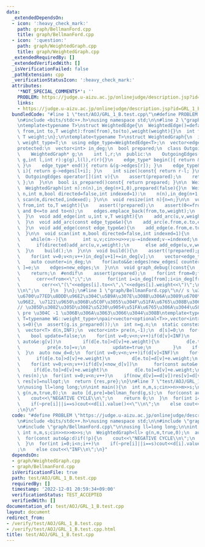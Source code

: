 ```yaml
---
data:
  _extendedDependsOn:
  - icon: ':heavy_check_mark:'
    path: graph/BellmanFord.cpp
    title: graph/BellmanFord.cpp
  - icon: ':question:'
    path: graph/WeightedGraph.cpp
    title: graph/WeightedGraph.cpp
  _extendedRequiredBy: []
  _extendedVerifiedWith: []
  _isVerificationFailed: false
  _pathExtension: cpp
  _verificationStatusIcon: ':heavy_check_mark:'
  attributes:
    '*NOT_SPECIAL_COMMENTS*': ''
    PROBLEM: https://judge.u-aizu.ac.jp/onlinejudge/description.jsp?id=GRL_1_B
    links:
    - https://judge.u-aizu.ac.jp/onlinejudge/description.jsp?id=GRL_1_B
  bundledCode: "#line 1 \"test/AOJ/GRL_1_B.test.cpp\"\n#define PROBLEM \"https://judge.u-aizu.ac.jp/onlinejudge/description.jsp?id=GRL_1_B\"\
    \n#include <bits/stdc++.h>\nusing namespace std;\n\n#line 2 \"graph/WeightedGraph.cpp\"\
    \ntemplate<typename T>\nstruct WeightedEdge{\n  WeightedEdge()=default;\n  WeightedEdge(int\
    \ from,int to,T weight):from(from),to(to),weight(weight){}\n  int from,to;\n \
    \ T weight;\n};\n\ntemplate<typename T>\nstruct WeightedGraph{\n  int n;\n  using\
    \ weight_type=T;\n  using edge_type=WeightedEdge<T>;\n  vector<edge_type> edges;\n\
    protected:\n  vector<int> in_deg;\n  bool prepared;\n  class OutgoingEdges{\n\
    \    WeightedGraph* g;\n    int l,r;\n  public:\n    OutgoingEdges(WeightedGraph*\
    \ g,int l,int r):g(g),l(l),r(r){}\n    edge_type* begin(){ return &(g->edges[l]);\
    \ }\n    edge_type* end(){ return &(g->edges[r]); }\n    edge_type& operator[](int\
    \ i){ return g->edges[l+i]; }\n    int size()const{ return r-l; }\n  };\npublic:\n\
    \  OutgoingEdges operator[](int v){\n    assert(prepared);\n    return { this,in_deg[v],in_deg[v+1]\
    \ };\n  }\n\n  bool is_prepared()const{ return prepared; }\n\n  WeightedGraph():n(0),in_deg(1,0),prepared(false){}\n\
    \  WeightedGraph(int n):n(n),in_deg(n+1,0),prepared(false){}\n  WeightedGraph(int\
    \ n,int m,bool directed=false,int indexed=1):\n    n(n),in_deg(n+1,0),prepared(false){\
    \ scan(m,directed,indexed); }\n\n  void resize(int n){n=n;}\n\n  void add_arc(int\
    \ from,int to,T weight){\n    assert(!prepared);\n    assert(0<=from and from<n\
    \ and 0<=to and to<n);\n    edges.emplace_back(from,to,weight);\n    in_deg[from+1]++;\n\
    \  }\n  void add_edge(int u,int v,T weight){\n    add_arc(u,v,weight);\n    add_arc(v,u,weight);\n\
    \  }\n  void add_arc(const edge_type&e){\n    add_arc(e.from,e.to,e.weight);\n\
    \  }\n  void add_edge(const edge_type&e){\n    add_edge(e.from,e.to,e.weight);\n\
    \  }\n\n  void scan(int m,bool directed=false,int indexed=1){\n    edges.reserve(directed?m:2*m);\n\
    \    while(m--){\n      int u,v;cin>>u>>v;u-=indexed;v-=indexed;\n      T weight;cin>>weight;\n\
    \      if(directed)add_arc(u,v,weight);\n      else add_edge(u,v,weight);\n  \
    \  }\n    build();\n  }\n\n  void build(){\n    assert(!prepared);prepared=true;\n\
    \    for(int v=0;v<n;v++)in_deg[v+1]+=in_deg[v];\n    vector<edge_type> new_edges(in_deg.back());\n\
    \    auto counter=in_deg;\n    for(auto&&e:edges)new_edges[ counter[e.from]++\
    \ ]=e;\n    edges=new_edges;\n  }\n\n  void graph_debug()const{\n  #ifndef __LOCAL\n\
    \    return;\n  #endif\n    assert(prepared);\n    for(int from=0;from<n;from++){\n\
    \      cerr<<from<<\";\";\n      for(int i=in_deg[from];i<in_deg[from+1];i++)\n\
    \        cerr<<\"(\"<<edges[i].to<<\",\"<<edges[i].weight<<\")\";\n      cerr<<\"\
    \\n\";\n    }\n  }\n};\n#line 1 \"graph/BellmanFord.cpp\"\n// s \u304B\u3089\u306E\
    \u6700\u77ED\u8DDD\u96E2\u304C\u5B9A\u307E\u308B\u306A\u3089\u6700\u77ED\u8DDD\
    \u96E2, \u7121\u9650\u306B\u5C0F\u3055\u304F\u51FA\u6765\u308B\u306A\u3089 nullopt\n\
    // \u305D\u3082\u305D\u3082\u5230\u9054\u51FA\u6765\u306A\u3044\u5834\u5408\u306F\
    \ pre \u304C -1 \u306B\u306A\u3063\u3066\u3044\u308B\ntemplate<typename WG,typename\
    \ T=typename WG::weight_type>\npair<vector<optional<T>>,vector<int>> bellman_ford(WG&g,int\
    \ s=0){\n  assert(g.is_prepared());\n  int n=g.n;\n  static constexpr T INF=numeric_limits<T>::max()/2;\n\
    \  vector<T> d(n,INF);\n  vector<int> pre(n,-1);\n  d[s]=0;\n  for(int _=0;_<n;_++){\n\
    \    bool update=false;\n    for(int v=0;v<n;v++)if(d[v]<INF)\n      for(const\
    \ auto&e:g[v])\n        if(d[e.to]>d[v]+e.weight){\n          d[e.to]=d[v]+e.weight;\n\
    \          pre[e.to]=v;\n          update=true;\n        }\n    if(!update)make_pair(d,pre);\n\
    \  }\n  auto now_d=d;\n  for(int v=0;v<n;v++)if(d[v]<INF)\n    for(const auto&e:g[v])\n\
    \      if(d[e.to]>d[v]+e.weight)\n        d[e.to]=d[v]+e.weight;\n  for(int _=1;_<n;_++)\n\
    \    for(int v=0;v<n;v++)if(d[v]<now_d[v])\n      for(const auto&e:g[v])\n   \
    \     if(d[e.to]>d[v]+e.weight)\n          d[e.to]=d[v]+e.weight;\n  vector<optional<T>>\
    \ res(n);\n  for(int v=0;v<n;v++)\n    if(now_d[v]==d[v])res[v]=d[v];\n    else\
    \ res[v]=nullopt;\n  return {res,pre};\n}\n#line 7 \"test/AOJ/GRL_1_B.test.cpp\"\
    \n\nusing ll=long long;\n\nint main(){\n  int n,m,s;cin>>n>>m>>s;\n  WeightedGraph<ll>\
    \ g(n,m,true,0);\n  auto [d,pre]=bellman_ford(g,s);\n  for(const auto&p:d)if(!p){\n\
    \    cout<<\"NEGATIVE CYCLE\\n\";\n    return 0;\n  }\n  for(int i=0;i<n;i++)\n\
    \    if(~pre[i]||i==s)cout<<d[i].value()<<\"\\n\";\n    else cout<<\"INF\\n\"\
    ;\n}\n"
  code: "#define PROBLEM \"https://judge.u-aizu.ac.jp/onlinejudge/description.jsp?id=GRL_1_B\"\
    \n#include <bits/stdc++.h>\nusing namespace std;\n\n#include \"graph/WeightedGraph.cpp\"\
    \n#include \"graph/BellmanFord.cpp\"\n\nusing ll=long long;\n\nint main(){\n \
    \ int n,m,s;cin>>n>>m>>s;\n  WeightedGraph<ll> g(n,m,true,0);\n  auto [d,pre]=bellman_ford(g,s);\n\
    \  for(const auto&p:d)if(!p){\n    cout<<\"NEGATIVE CYCLE\\n\";\n    return 0;\n\
    \  }\n  for(int i=0;i<n;i++)\n    if(~pre[i]||i==s)cout<<d[i].value()<<\"\\n\"\
    ;\n    else cout<<\"INF\\n\";\n}"
  dependsOn:
  - graph/WeightedGraph.cpp
  - graph/BellmanFord.cpp
  isVerificationFile: true
  path: test/AOJ/GRL_1_B.test.cpp
  requiredBy: []
  timestamp: '2022-12-01 20:59:34+09:00'
  verificationStatus: TEST_ACCEPTED
  verifiedWith: []
documentation_of: test/AOJ/GRL_1_B.test.cpp
layout: document
redirect_from:
- /verify/test/AOJ/GRL_1_B.test.cpp
- /verify/test/AOJ/GRL_1_B.test.cpp.html
title: test/AOJ/GRL_1_B.test.cpp
---
```

